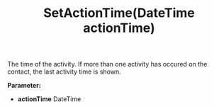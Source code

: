 ﻿---
uid: crmscript_ref_NSContactActivity_SetActionTime
title: SetActionTime(DateTime actionTime)
intellisense: NSContactActivity.SetActionTime
keywords: NSContactActivity, GetActionTime
so.topic: reference
---

The time of the activity. If more than one activity has occured on the contact, the last activity time is shown.

**Parameter:** 
 - **actionTime** DateTime

